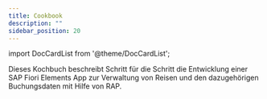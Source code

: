 ```yaml
---
title: Cookbook
description: ""
sidebar_position: 20
---
```


import DocCardList from '@theme/DocCardList';

<DocCardList />

Dieses Kochbuch beschreibt Schritt für die Schritt die Entwicklung einer SAP Fiori Elements App zur Verwaltung von Reisen und den dazugehörigen Buchungsdaten mit Hilfe von RAP.
